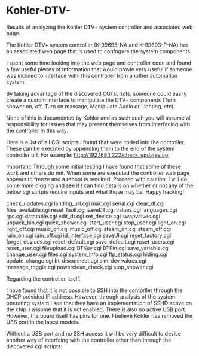 # Kohler-DTV-
Results of analyzing the Kohler DTV+ system controller and associated web page.

The Kohler DTV+ system controller (K-99695-NA and K-99693-P-NA) has an associated web page that is used to confogure the system components.

I spent some time looking into the web page and controller code and found a few useful pieces of information that would provie very useful if someone was inclined to interface withi this controller from another automation system.

By taking advantage of the discovered CGI scripts, someone could easily create a custom interface to manipulate the DTV+ components (Turn shower on, off, Turn on massage, Manipulate Audio or Lighting, etc).

None of this is documented by Kohler and as such such you will assume all responsibility for issues that may present themselves from interfacing with the controller in this way.

Here is a list of all CGI scripts I found that were coded into the controller. These can be executed by appending them to the end of the system controller url. For example: http://192.168.1.222/check_updates.cgi

Important: Through some initial testing I have found that some of these work and others do not. When some are executed the controller web page appears to freeze and a reboot is required. Proceed with caution. I will do some more digging and see if I can find details on whether or not any of the below cgi scripts require inputs and what those may be. Happy hacking!

check_updates.cgi
landing_url.cgi
mac.cgi
serial.cgi
clear_dt.cgi
files_available.cgi
reset_fault.cgi
saveDT.cgi
values.cgi
languages.cgi
rpc.cgi
datatable.cgi
edit_dt.cgi
set_device.cgi
swapvalves.cgi
unpack_bin.cgi
quick_shower.cgi
start_user.cgi
stop_user.cgi
light_on.cgi
light_off.cgi
music_on.cgi
music_off.cgi
steam_on.cgi
steam_off.cgi
rain_on.cgi
rain_off.cgi
id_interface.cgi
saveUI.cgi
reset_factory.cgi
forget_devices.cgi
reset_default.cgi
save_default.cgi
reset_users.cgi
reset_user.cgi
fileupload.cgi
BTKey.cgi
BTPin.cgi
save_variable.cgi
change_user.cgi
files.cgi
system_info.cgi
ftp_status.cgi
hiding.cgi
update_change.cgi
bt_disconnect.cgi
sim_dev_values.cgi
massage_toggle.cgi
powerclean_check.cgi
stop_shower.cgi

Regarding the controller itself.

I have found that it is not possible to SSH into the contorller through the DHCP provided IP address. However, through analysis of the system operating system I see that they have an implementation of SSHD active on the chip. I assume that it is not enabled. There is also no active USB port. However, the board itself has pins for one. I believe Kohler has removed the USB port in the latest models.

Without a USB port and no SSH access it will be very difficult to devise another way of interfcing with the controller other than through the discovered cgi scripts.
